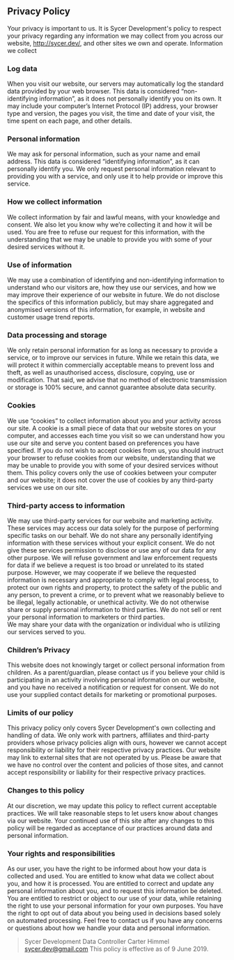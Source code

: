 ## Privacy Policy
Your privacy is important to us. It is Sycer Development's policy to respect your privacy regarding any information we may collect from you across our website, http://sycer.dev/, and other sites we own and operate.
Information we collect

### Log data
When you visit our website, our servers may automatically log the standard data provided by your web browser. This data is considered “non-identifying information”, as it does not personally identify you on its own. It may include your computer’s Internet Protocol (IP) address, your browser type and version, the pages you visit, the time and date of your visit, the time spent on each page, and other details.

### Personal information
We may ask for personal information, such as your name and email address. This data is considered “identifying information”, as it can personally identify you. We only request personal information relevant to providing you with a service, and only use it to help provide or improve this service.

### How we collect information
We collect information by fair and lawful means, with your knowledge and consent. We also let you know why we’re collecting it and how it will be used. You are free to refuse our request for this information, with the understanding that we may be unable to provide you with some of your desired services without it.

### Use of information
We may use a combination of identifying and non-identifying information to understand who our visitors are, how they use our services, and how we may improve their experience of our website in future. We do not disclose the specifics of this information publicly, but may share aggregated and anonymised versions of this information, for example, in website and customer usage trend reports.
### Data processing and storage
We only retain personal information for as long as necessary to provide a service, or to improve our services in future. While we retain this data, we will protect it within commercially acceptable means to prevent loss and theft, as well as unauthorised access, disclosure, copying, use or modification. That said, we advise that no method of electronic transmission or storage is 100% secure, and cannot guarantee absolute data security.

### Cookies
We use “cookies” to collect information about you and your activity across our site. A cookie is a small piece of data that our website stores on your computer, and accesses each time you visit so we can understand how you use our site and serve you content based on preferences you have specified.
If you do not wish to accept cookies from us, you should instruct your browser to refuse cookies from our website, understanding that we may be unable to provide you with some of your desired services without them. This policy covers only the use of cookies between your computer and our website; it does not cover the use of cookies by any third-party services we use on our site.

### Third-party access to information
We may use third-party services for our website and marketing activity. These services may access our data solely for the purpose of performing specific tasks on our behalf. We do not share any personally identifying information with these services without your explicit consent. We do not give these services permission to disclose or use any of our data for any other purpose.
We will refuse government and law enforcement requests for data if we believe a request is too broad or unrelated to its stated purpose. However, we may cooperate if we believe the requested information is necessary and appropriate to comply with legal process, to protect our own rights and property, to protect the safety of the public and any person, to prevent a crime, or to prevent what we reasonably believe to be illegal, legally actionable, or unethical activity.
We do not otherwise share or supply personal information to third parties. We do not sell or rent your personal information to marketers or third parties.  
We may share your data with the organization or individual who is utilizing our services served to you.

### Children’s Privacy
This website does not knowingly target or collect personal information from children. As a parent/guardian, please contact us if you believe your child is participating in an activity involving personal information on our website, and you have no received a notification or request for consent. We do not use your supplied contact details for marketing or promotional purposes.

### Limits of our policy
This privacy policy only covers Sycer Development's own collecting and handling of data. We only work with partners, affiliates and third-party providers whose privacy policies align with ours, however we cannot accept responsibility or liability for their respective privacy practices.
Our website may link to external sites that are not operated by us. Please be aware that we have no control over the content and policies of those sites, and cannot accept responsibility or liability for their respective privacy practices.

### Changes to this policy
At our discretion, we may update this policy to reflect current acceptable practices. We will take reasonable steps to let users know about changes via our website. Your continued use of this site after any changes to this policy will be regarded as acceptance of our practices around data and personal information.

### Your rights and responsibilities
As our user, you have the right to be informed about how your data is collected and used. You are entitled to know what data we collect about you, and how it is processed. You are entitled to correct and update any personal information about you, and to request this information be deleted.
You are entitled to restrict or object to our use of your data, while retaining the right to use your personal information for your own purposes. You have the right to opt out of data about you being used in decisions based solely on automated processing.
Feel free to contact us if you have any concerns or questions about how we handle your data and personal information.

> Sycer Development Data Controller
Carter Himmel
sycer.dev@gmail.com
This policy is effective as of 9 June 2019. 
